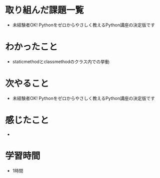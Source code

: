 # 取り組んだ課題一覧

- 未経験者OK! Pythonをゼロからやさしく教えるPython講座の決定版です

# わかったこと

- staticmethodとclassmethodのクラス内での挙動

# 次やること

- 未経験者OK! Pythonをゼロからやさしく教えるPython講座の決定版です

# 感じたこと

- 

# 学習時間

- 1時間